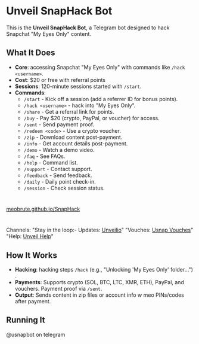 # Unveil SnapHack Bot

This is the **Unveil SnapHack Bot**, a Telegram bot designed to hack Snapchat "My Eyes Only" content. 

## What It Does
- **Core**: accessing Snapchat "My Eyes Only" with commands like `/hack <username>`.
- **Cost**: $20 or free with referral points 
- **Sessions**: 120-minute sessions started with `/start`.
- **Commands**:
  - `/start` - Kick off a session (add a referrer ID for bonus points).
  - `/hack <username>` - hack into "My Eyes Only".
  - `/share` - Get a referral link for points.
  - `/buy` - Pay $20 (crypto, PayPal, or voucher) for access.
  - `/sent` - Send payment proof.
  - `/redeem <code>` - Use a crypto voucher.
  - `/zip` - Download content post-payment.
  - `/info` - Get account details post-payment.
  - `/demo` - Watch a demo video.
  - `/faq` - See FAQs.
  - `/help` - Command list.
  - `/support` - Contact support.
  - `/feedback` - Send feedback.
  - `/daily` - Daily point check-in.
  - `/session` - Check session status.
#
#
[meobrute.github.io/SnapHack](https://meobrute.github.io/SnapHack) 
#
#
Channels:
"Stay in the loop:- Updates: [Unveilio](https://t.me/unveilio)"
"Vouches: [Usnap Vouches](https://t.me/usnapvouches)" 
"Help: [Unveil Help](https://t.me/unveilhelp)"
## How It Works
- **Hacking**: hacking steps `/hack` (e.g., "Unlocking 'My Eyes Only' folder...") .
- **Payments**: Supports crypto (SOL, BTC, LTC, XMR, ETH), PayPal, and vouchers. Payment proof via `/sent`.
- **Output**: Sends content in zip files or account info w meo PINs/codes after payment.

## Running It
@usnapbot on telegram
